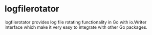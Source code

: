 # logfilerotator
logfilerotator provides log file rotating functionality in Go with io.Writer interface which make it very easy to integrate with other Go packages.
